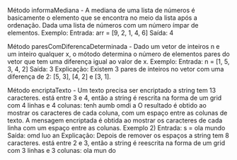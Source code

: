 
Método informaMediana -  A mediana de uma lista de números é basicamente o elemento que se encontra no meio da lista após a ordenação. Dada uma lista de números com um número ímpar de elementos.  Exemplo:  Entrada:  arr = [9, 2, 1, 4, 6]   Saída:  4 

Método paresComDiferencaDeterminada - Dado um vetor de inteiros n e um inteiro qualquer x, o mótodo determina o número de elementos pares do vetor que tem uma diferença igual ao valor de x.  Exemplo:  Entrada:  n = [1, 5, 3, 4, 2]   Saída:  3   Explicação:  Existem 3 pares de inteiros no vetor com uma diferença de 2: [5, 3], [4, 2] e [3, 1]. 

Método encriptaTexto -  Um texto precisa ser encriptado  a string tem 13 caracteres.  está entre 3 e 4, então a string é rescrita na forma de um grid com 4 linhas e 4 colunas:  tenh aumb omdi a          O resultado é obtido ao mostrar os caracteres de cada coluna, com um espaço entre as colunas de texto. A mensagem encriptada é obtida ao mostrar os caracteres de cada linha com um espaço entre as colunas.   Exemplo 2)  Entrada:  s = ola mundo   Saída:  omd luo an   Explicação:          Depois de remover os espaços a string tem 8 caracteres.  está entre 2 e 3, então a string é reescrita na forma de um grid com 3 linhas e 3 colunas:  ola  mun  do
